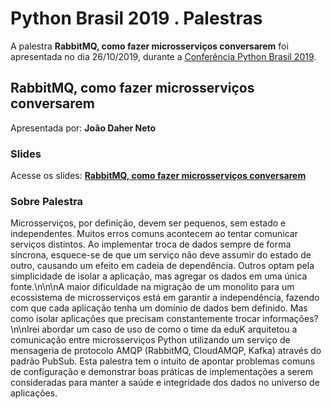 # Python Brasil 2019 . Palestras


A palestra **RabbitMQ, como fazer microsserviços conversarem** foi apresentada no dia 26/10/2019, durante a [Conferência Python Brasil 2019](http://2019.pythonbrasil.org.br).


## RabbitMQ, como fazer microsserviços conversarem
Apresentada por: **João Daher Neto**

### Slides
Acesse os slides: **[RabbitMQ, como fazer microsserviços conversarem](./pybr2019-joao-daher-neto-rabbitmq-como-fazer-microsservicos-conversarem.pdf)**


### Sobre Palestra
Microsserviços, por definição, devem ser pequenos, sem estado e independentes. Muitos erros comuns acontecem ao tentar comunicar serviços distintos. Ao implementar troca de dados sempre de forma síncrona, esquece-se de que um serviço não deve assumir do estado de outro, causando um efeito em cadeia de dependência. Outros optam pela simplicidade de isolar a aplicação, mas agregar os dados em uma única fonte.\\n\\n\\nA maior dificuldade na migração de um monolito para um ecossistema de microsserviços está em garantir a independência, fazendo com que cada aplicação tenha um domínio de dados bem definido. Mas como isolar aplicações que precisam constantemente trocar informações?\\n\\nIrei abordar um caso de uso de como o time da eduK arquitetou a comunicação entre microsserviços Python utilizando um serviço de mensageria de protocolo AMQP (RabbitMQ, CloudAMQP, Kafka) através do padrão PubSub. Esta palestra tem o intuito de apontar problemas comuns de configuração e demonstrar boas práticas de implementações a serem consideradas para manter a saúde e integridade dos dados no universo de aplicações.




